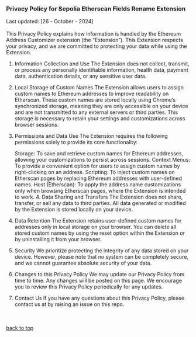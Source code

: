 ### Privacy Policy for Sepolia Etherscan Fields Rename Extension

Last updated: [26 - October - 2024]
<br><br>
This Privacy Policy explains how information is handled by the Ethereum Address Customizer extension (the “Extension”). This Extension respects your privacy, and we are committed to protecting your data while using the Extension.

1. Information Collection and Use
   The Extension does not collect, transmit, or process any personally identifiable information, health data, payment data, authentication details, or any sensitive user data.

2. Local Storage of Custom Names
   The Extension allows users to assign custom names to Ethereum addresses to improve readability on Etherscan. These custom names are stored locally using Chrome’s synchronized storage, meaning they are only accessible on your device and are not transmitted to any external servers or third parties. This storage is necessary to retain your settings and customizations across browser sessions.

3. Permissions and Data Use
   The Extension requires the following permissions solely to provide its core functionality:

   Storage: To save and retrieve custom names for Ethereum addresses, allowing your customizations to persist across sessions.
   Context Menus: To provide a convenient option for users to assign custom names by right-clicking on an address.
   Scripting: To inject custom names on Etherscan pages by replacing Ethereum addresses with user-defined names.
   Host (Etherscan): To apply the address name customizations only when browsing Etherscan pages, where the Extension is intended to work. 4. Data Sharing and Transfers
   The Extension does not share, transfer, or sell any data to third parties. All data generated or modified by the Extension is stored locally on your device.

4. Data Retention
   The Extension retains user-defined custom names for addresses only in local storage on your browser. You can delete all stored custom names by using the reset option within the Extension or by uninstalling it from your browser.

5. Security
   We prioritize protecting the integrity of any data stored on your device. However, please note that no system can be completely secure, and we cannot guarantee absolute security of your data.

6. Changes to this Privacy Policy
   We may update our Privacy Policy from time to time. Any changes will be posted on this page. We encourage you to review this Privacy Policy periodically for any updates.

7. Contact Us
   If you have any questions about this Privacy Policy, please contact us at by raising an issue on this repo.

<br><br>
[back to top](#privacy-policy-for-ethereum-address-customizer-extension)
